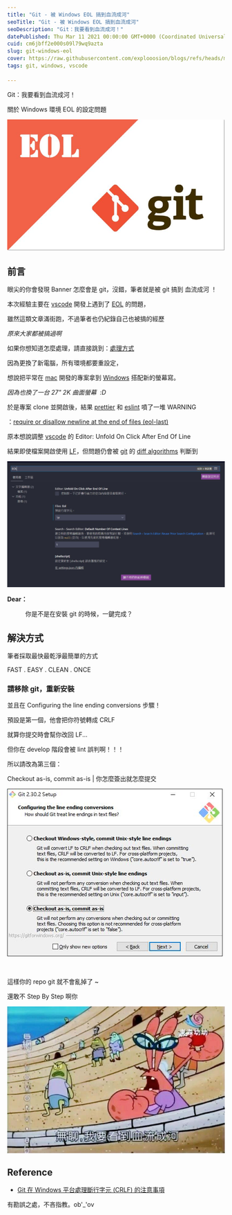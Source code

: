 ```yaml
---
title: "Git - 被 Windows EOL 搞到血流成河"
seoTitle: "Git - 被 Windows EOL 搞到血流成河"
seoDescription: "Git：我要看到血流成河！"
datePublished: Thu Mar 11 2021 00:00:00 GMT+0000 (Coordinated Universal Time)
cuid: cm6jbff2e000s09l79wq9azta
slug: git-windows-eol
cover: https://raw.githubusercontent.com/explooosion/blogs/refs/heads/main/docs/images/2021-03-11_Git%20-%20%E8%A2%AB%20Windows%20EOL%20%E6%90%9E%E5%88%B0%E8%A1%80%E6%B5%81%E6%88%90%E6%B2%B3/banner/1615452125.png
tags: git, windows, vscode

---
```


Git：我要看到血流成河！

關於 Windows 環境 EOL 的設定問題

[![1615452125.png](https://raw.githubusercontent.com/explooosion/blogs/refs/heads/main/docs/images/2021-03-11_Git%20-%20%E8%A2%AB%20Windows%20EOL%20%E6%90%9E%E5%88%B0%E8%A1%80%E6%B5%81%E6%88%90%E6%B2%B3/1615452125.png)](https://dotblogsfile.blob.core.windows.net/user/robby/8aae20a4-239b-4ced-8818-fd143afca27d/1615452125.png)

前言
--

眼尖的你會發現 Banner 怎麼會是 git，沒錯，筆者就是被 git 搞到 血流成河 ！

本次經驗主要在 [vscode](https://code.visualstudio.com/) 開發上遇到了 [EOL](https://zh.wikipedia.org/wiki/%E6%8F%9B%E8%A1%8C) 的問題，

雖然這類文章滿街跑，不過筆者也仍紀錄自己也被搞的經歷

_原來大家都被搞過啊_

如果你想知道怎麼處理，請直接跳到：[處理方式](#1)

因為更換了新電腦，所有環境都要重設定，

想說把平常在 [mac](https://www.google.com/search?q=mac&oq=mac&aqs=chrome..69i57j0i433j69i65l3j69i61l3.196j0j4&sourceid=chrome&ie=UTF-8) 開發的專案拿到 [Windows](https://www.google.com/search?q=Windows&oq=Windows&aqs=chrome..69i57j69i59l2j69i65l3j69i60l2.226j0j9&sourceid=chrome&ie=UTF-8) 搭配新的螢幕寫。

_因為也換了一台 27" 2K 曲面螢幕  :D_

於是專案 clone 並開啟後，結果 [prettier](https://prettier.io/) 和 [eslint](https://eslint.org/) 噴了一堆 WARNING

：[require or disallow newline at the end of files (eol-last)](https://eslint.org/docs/rules/eol-last)

原本想說調整 [vscode](https://code.visualstudio.com/) 的 Editor: Unfold On Click After End Of Line

結果即使檔案開啟使用 [LF](https://zh.wikipedia.org/wiki/%E6%8F%9B%E8%A1%8C)，但問題仍會被 [git](https://git-scm.com/) 的 [diff algorithms](https://medium.com/@gabrielschade/how-git-diff-works-a-sample-with-f-af3e3737963) 判斷到

[![1615450639.png](https://raw.githubusercontent.com/explooosion/blogs/refs/heads/main/docs/images/2021-03-11_Git%20-%20%E8%A2%AB%20Windows%20EOL%20%E6%90%9E%E5%88%B0%E8%A1%80%E6%B5%81%E6%88%90%E6%B2%B3/1615450639.png)](https://dotblogsfile.blob.core.windows.net/user/robby/8aae20a4-239b-4ced-8818-fd143afca27d/1615450639.png)

**Dear：**　

　　　你是不是在安裝 git 的時候，一鍵完成？ 

解決方式
----

筆者採取最快最乾淨最簡單的方式

FAST . EASY . CLEAN . ONCE

### 請移除 git，重新安裝

並且在 Configuring the line ending conversions 步驟！

預設是第一個，他會把你符號轉成 CRLF 

就算你提交時會幫你改回 LF...

但你在 develop 階段會被 lint 誤判啊！！！ 

所以請改為第三個：

Checkout as-is, commit as-is | 你怎麼簽出就怎麼提交

[![1615451193.png](https://raw.githubusercontent.com/explooosion/blogs/refs/heads/main/docs/images/2021-03-11_Git%20-%20%E8%A2%AB%20Windows%20EOL%20%E6%90%9E%E5%88%B0%E8%A1%80%E6%B5%81%E6%88%90%E6%B2%B3/1615451193.png)](https://dotblogsfile.blob.core.windows.net/user/robby/8aae20a4-239b-4ced-8818-fd143afca27d/1615451193.png)

  
 

這樣你的 repo git 就不會亂掉了 ~

還敢不 Step By Step 啊你

[![1615451953.jpg](https://raw.githubusercontent.com/explooosion/blogs/refs/heads/main/docs/images/2021-03-11_Git%20-%20%E8%A2%AB%20Windows%20EOL%20%E6%90%9E%E5%88%B0%E8%A1%80%E6%B5%81%E6%88%90%E6%B2%B3/1615451953.jpg)](https://dotblogsfile.blob.core.windows.net/user/robby/8aae20a4-239b-4ced-8818-fd143afca27d/1615451953.jpg)

Reference
---------

*   [Git 在 Windows 平台處理斷行字元 (CRLF) 的注意事項](https://blog.miniasp.com/post/2013/09/15/Git-for-Windows-Line-Ending-Conversion-Notes)

有勘誤之處，不吝指教。ob'\_'ov